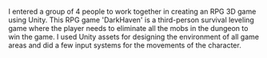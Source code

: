 I entered a group of 4 people to work together in creating an RPG 3D game using Unity. This RPG game 'DarkHaven' is a third-person 
survival leveling game where the player needs to eliminate all the mobs in the dungeon to win the game. I used Unity assets for designing the environment of all game areas and did a few input systems for the movements of the character. 
